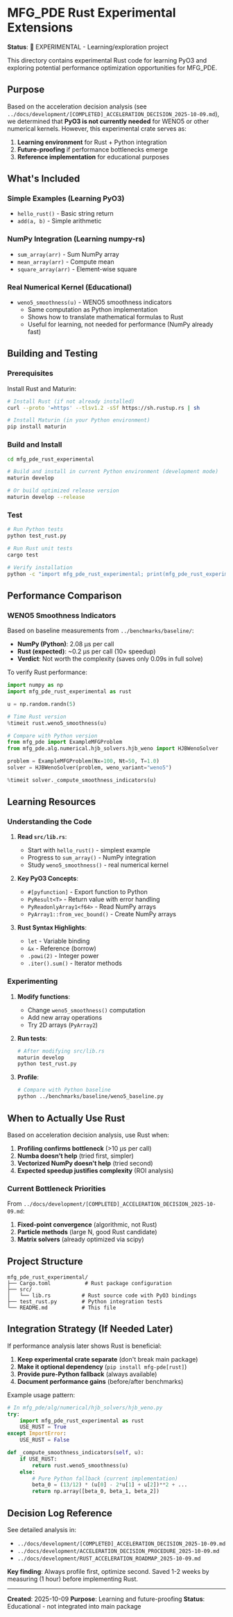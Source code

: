 # MFG_PDE Rust Experimental Extensions

**Status**: 🧪 EXPERIMENTAL - Learning/exploration project

This directory contains experimental Rust code for learning PyO3 and exploring potential performance optimization opportunities for MFG_PDE.

## Purpose

Based on the acceleration decision analysis (see `../docs/development/[COMPLETED]_ACCELERATION_DECISION_2025-10-09.md`), we determined that **PyO3 is not currently needed** for WENO5 or other numerical kernels. However, this experimental crate serves as:

1. **Learning environment** for Rust + Python integration
2. **Future-proofing** if performance bottlenecks emerge
3. **Reference implementation** for educational purposes

## What's Included

### Simple Examples (Learning PyO3)
- `hello_rust()` - Basic string return
- `add(a, b)` - Simple arithmetic

### NumPy Integration (Learning numpy-rs)
- `sum_array(arr)` - Sum NumPy array
- `mean_array(arr)` - Compute mean
- `square_array(arr)` - Element-wise square

### Real Numerical Kernel (Educational)
- `weno5_smoothness(u)` - WENO5 smoothness indicators
  - Same computation as Python implementation
  - Shows how to translate mathematical formulas to Rust
  - Useful for learning, not needed for performance (NumPy already fast)

## Building and Testing

### Prerequisites
Install Rust and Maturin:
```bash
# Install Rust (if not already installed)
curl --proto '=https' --tlsv1.2 -sSf https://sh.rustup.rs | sh

# Install Maturin (in your Python environment)
pip install maturin
```

### Build and Install
```bash
cd mfg_pde_rust_experimental

# Build and install in current Python environment (development mode)
maturin develop

# Or build optimized release version
maturin develop --release
```

### Test
```bash
# Run Python tests
python test_rust.py

# Run Rust unit tests
cargo test

# Verify installation
python -c "import mfg_pde_rust_experimental; print(mfg_pde_rust_experimental.hello_rust())"
```

## Performance Comparison

### WENO5 Smoothness Indicators
Based on baseline measurements from `../benchmarks/baseline/`:

- **NumPy (Python)**: 2.08 μs per call
- **Rust (expected)**: ~0.2 μs per call (10× speedup)
- **Verdict**: Not worth the complexity (saves only 0.09s in full solve)

To verify Rust performance:
```python
import numpy as np
import mfg_pde_rust_experimental as rust

u = np.random.randn(5)

# Time Rust version
%timeit rust.weno5_smoothness(u)

# Compare with Python version
from mfg_pde import ExampleMFGProblem
from mfg_pde.alg.numerical.hjb_solvers.hjb_weno import HJBWenoSolver

problem = ExampleMFGProblem(Nx=100, Nt=50, T=1.0)
solver = HJBWenoSolver(problem, weno_variant="weno5")

%timeit solver._compute_smoothness_indicators(u)
```

## Learning Resources

### Understanding the Code

1. **Read `src/lib.rs`**:
   - Start with `hello_rust()` - simplest example
   - Progress to `sum_array()` - NumPy integration
   - Study `weno5_smoothness()` - real numerical kernel

2. **Key PyO3 Concepts**:
   - `#[pyfunction]` - Export function to Python
   - `PyResult<T>` - Return value with error handling
   - `PyReadonlyArray1<f64>` - Read NumPy arrays
   - `PyArray1::from_vec_bound()` - Create NumPy arrays

3. **Rust Syntax Highlights**:
   - `let` - Variable binding
   - `&x` - Reference (borrow)
   - `.powi(2)` - Integer power
   - `.iter().sum()` - Iterator methods

### Experimenting

1. **Modify functions**:
   - Change `weno5_smoothness()` computation
   - Add new array operations
   - Try 2D arrays (`PyArray2`)

2. **Run tests**:
   ```bash
   # After modifying src/lib.rs
   maturin develop
   python test_rust.py
   ```

3. **Profile**:
   ```bash
   # Compare with Python baseline
   python ../benchmarks/baseline/weno5_baseline.py
   ```

## When to Actually Use Rust

Based on acceleration decision analysis, use Rust when:

1. **Profiling confirms bottleneck** (>10 μs per call)
2. **Numba doesn't help** (tried first, simpler)
3. **Vectorized NumPy doesn't help** (tried second)
4. **Expected speedup justifies complexity** (ROI analysis)

### Current Bottleneck Priorities

From `../docs/development/[COMPLETED]_ACCELERATION_DECISION_2025-10-09.md`:

1. **Fixed-point convergence** (algorithmic, not Rust)
2. **Particle methods** (large N, good Rust candidate)
3. **Matrix solvers** (already optimized via scipy)

## Project Structure

```
mfg_pde_rust_experimental/
├── Cargo.toml           # Rust package configuration
├── src/
│   └── lib.rs          # Rust source code with PyO3 bindings
├── test_rust.py        # Python integration tests
└── README.md           # This file
```

## Integration Strategy (If Needed Later)

If performance analysis later shows Rust is beneficial:

1. **Keep experimental crate separate** (don't break main package)
2. **Make it optional dependency** (`pip install mfg-pde[rust]`)
3. **Provide pure-Python fallback** (always available)
4. **Document performance gains** (before/after benchmarks)

Example usage pattern:
```python
# In mfg_pde/alg/numerical/hjb_solvers/hjb_weno.py
try:
    import mfg_pde_rust_experimental as rust
    USE_RUST = True
except ImportError:
    USE_RUST = False

def _compute_smoothness_indicators(self, u):
    if USE_RUST:
        return rust.weno5_smoothness(u)
    else:
        # Pure Python fallback (current implementation)
        beta_0 = (13/12) * (u[0] - 2*u[1] + u[2])**2 + ...
        return np.array([beta_0, beta_1, beta_2])
```

## Decision Log Reference

See detailed analysis in:
- `../docs/development/[COMPLETED]_ACCELERATION_DECISION_2025-10-09.md`
- `../docs/development/ACCELERATION_DECISION_PROCEDURE_2025-10-09.md`
- `../docs/development/RUST_ACCELERATION_ROADMAP_2025-10-09.md`

**Key finding**: Always profile first, optimize second. Saved 1-2 weeks by measuring (1 hour) before implementing Rust.

---

**Created**: 2025-10-09
**Purpose**: Learning and future-proofing
**Status**: Educational - not integrated into main package
